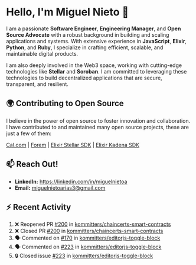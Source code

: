 # Hello, I'm Miguel Nieto 👋

I am a passionate **Software Engineer**, **Engineering Manager**, and **Open Source Advocate** with a robust background in building and scaling applications and systems. With extensive experience in **JavaScript**, **Elixir**, **Python**, and **Ruby**, I specialize in crafting efficient, scalable, and maintainable digital products.

I am also deeply involved in the Web3 space, working with cutting-edge technologies like **Stellar** and **Soroban**. I am committed to leveraging these technologies to build decentralized applications that are secure, transparent, and resilient.

## 🌍 Contributing to Open Source

I believe in the power of open source to foster innovation and collaboration. I have contributed to and maintained many open source projects, these are just a few of them:

[Cal.com](https://github.com/calcom/cal.com/pulls?q=is%3Apr+author%3Amiguelnietoa+is%3Amerged) | [Forem](https://github.com/forem/forem/pulls?q=is%3Apr+author%3Amiguelnietoa+is%3Amerged) |  [Elixir Stellar SDK](https://github.com/kommitters/stellar_sdk) | [Elixir Kadena SDK](https://github.com/kommitters/kadena.ex)

## 📫 Reach Out!

- **LinkedIn:** https://linkedin.com/in/miguelnietoa
- **Email:** miguelnietoarias3@gmail.com

## ⚡ Recent Activity

<!--START_SECTION:activity-->
1. ❌ Reopened PR [#200](https://github.com/kommitters/chaincerts-smart-contracts/pull/200) in [kommitters/chaincerts-smart-contracts](https://github.com/kommitters/chaincerts-smart-contracts)
2. ❌ Closed PR [#200](https://github.com/kommitters/chaincerts-smart-contracts/pull/200) in [kommitters/chaincerts-smart-contracts](https://github.com/kommitters/chaincerts-smart-contracts)
3. 🗣 Commented on [#170](https://github.com/kommitters/editorjs-toggle-block/issues/170#issuecomment-2076117865) in [kommitters/editorjs-toggle-block](https://github.com/kommitters/editorjs-toggle-block)
4. 🗣 Commented on [#223](https://github.com/kommitters/editorjs-toggle-block/issues/223#issuecomment-2076004596) in [kommitters/editorjs-toggle-block](https://github.com/kommitters/editorjs-toggle-block)
5. 🔒 Closed issue [#223](https://github.com/kommitters/editorjs-toggle-block/issues/223) in [kommitters/editorjs-toggle-block](https://github.com/kommitters/editorjs-toggle-block)
<!--END_SECTION:activity-->
